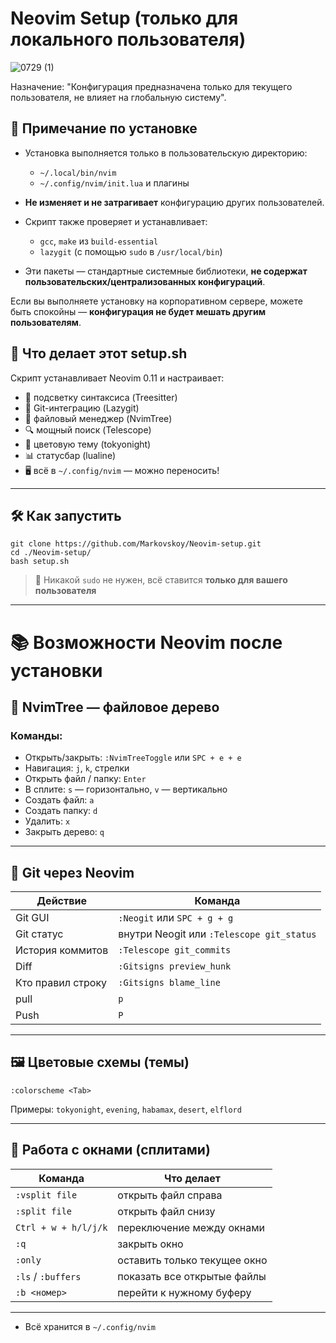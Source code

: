 # Neovim Setup (только для локального пользователя)

![0729 (1)](https://github.com/user-attachments/assets/334fd983-0cfc-47b1-8ae2-8cbbf40791fd)

Назначение: "Конфигурация предназначена только для текущего пользователя, не влияет на глобальную систему".

## 📌 Примечание по установке

- Установка выполняется только в пользовательскую директорию:
  - `~/.local/bin/nvim`
  - `~/.config/nvim/init.lua` и плагины
- **Не изменяет и не затрагивает** конфигурацию других пользователей.

- Скрипт также проверяет и устанавливает:
  - `gcc`, `make` из `build-essential`
  - `lazygit` (с помощью `sudo` в `/usr/local/bin`)
- Эти пакеты — стандартные системные библиотеки, **не содержат пользовательских/централизованных конфигураций**.

Если вы выполняете установку на корпоративном сервере, можете быть спокойны — **конфигурация не будет мешать другим пользователям**.

## 🔧 Что делает этот setup.sh
Скрипт устанавливает Neovim 0.11 и настраивает:
- 🧠 подсветку синтаксиса (Treesitter)
- 🧬 Git-интеграцию (Lazygit)
- 📁 файловый менеджер (NvimTree)
- 🔍 мощный поиск (Telescope)
- 🌈 цветовую тему (tokyonight)
- 📊 статусбар (lualine)
- 🖥️ всё в `~/.config/nvim` — можно переносить!

---

## 🛠 Как запустить

```
git clone https://github.com/Markovskoy/Neovim-setup.git
cd ./Neovim-setup/
bash setup.sh
```

> 🔐 Никакой `sudo` не нужен, всё ставится **только для вашего пользователя**

---

# 📚 Возможности Neovim после установки

## 📁 NvimTree — файловое дерево

### Команды:
- Открыть/закрыть: `:NvimTreeToggle` или `SPC + e + e`
- Навигация: `j`, `k`, стрелки
- Открыть файл / папку: `Enter`
- В сплите: `s` — горизонтально, `v` — вертикально
- Создать файл: `a`
- Создать папку: `d`
- Удалить: `x`
- Закрыть дерево: `q`

---

## 🧬 Git через Neovim

| Действие         | Команда                     |
|------------------|-----------------------------|
| Git GUI          | `:Neogit` или `SPC + g + g` |
| Git статус       | внутри Neogit или `:Telescope git_status` |
| История коммитов | `:Telescope git_commits`    |
| Diff             | `:Gitsigns preview_hunk`    |
| Кто правил строку | `:Gitsigns blame_line`     |
| pull              | `p`                        |
| Push              | `P`                        |
---

## 🖼 Цветовые схемы (темы)

```vim
:colorscheme <Tab>
```

Примеры: `tokyonight`, `evening`, `habamax`, `desert`, `elflord`

---

## 📂 Работа с окнами (сплитами)

| Команда          | Что делает                      |
|------------------|----------------------------------|
| `:vsplit file`   | открыть файл справа             |
| `:split file`    | открыть файл снизу              |
| `Ctrl + w + h/l/j/k` | переключение между окнами |
| `:q`             | закрыть окно                    |
| `:only`          | оставить только текущее окно    |
| `:ls` / `:buffers` | показать все открытые файлы  |
| `:b <номер>`     | перейти к нужному буферу        |

---

- Всё хранится в `~/.config/nvim`


